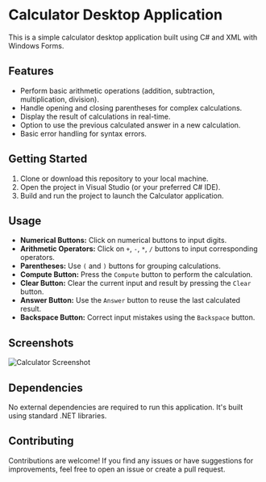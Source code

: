 # Calculator Desktop Application

This is a simple calculator desktop application built using C# and XML with Windows Forms.

## Features

- Perform basic arithmetic operations (addition, subtraction, multiplication, division).
- Handle opening and closing parentheses for complex calculations.
- Display the result of calculations in real-time.
- Option to use the previous calculated answer in a new calculation.
- Basic error handling for syntax errors.

## Getting Started

1. Clone or download this repository to your local machine.
2. Open the project in Visual Studio (or your preferred C# IDE).
3. Build and run the project to launch the Calculator application.

## Usage

- **Numerical Buttons:** Click on numerical buttons to input digits.
- **Arithmetic Operators:** Click on `+`, `-`, `*`, `/` buttons to input corresponding operators.
- **Parentheses:** Use `(` and `)` buttons for grouping calculations.
- **Compute Button:** Press the `Compute` button to perform the calculation.
- **Clear Button:** Clear the current input and result by pressing the `Clear` button.
- **Answer Button:** Use the `Answer` button to reuse the last calculated result.
- **Backspace Button:** Correct input mistakes using the `Backspace` button.

## Screenshots

![Calculator Screenshot](screenshot.png)

## Dependencies

No external dependencies are required to run this application. It's built using standard .NET libraries.

## Contributing

Contributions are welcome! If you find any issues or have suggestions for improvements, feel free to open an issue or create a pull request.


